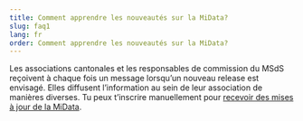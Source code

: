 ```yaml
---
title: Comment apprendre les nouveautés sur la MiData?
slug: faq1
lang: fr
order: Comment apprendre les nouveautés sur la MiData?
---
```


Les associations cantonales et les responsables de commission du MSdS reçoivent à chaque fois un message lorsqu’un nouveau release est envisagé. Elles diffusent l’information au sein de leur association de manières diverses. Tu peux t’inscrire manuellement pour <a href="https://db.scout.ch/de/groups/2/mailing_lists/1564" target="_blank">recevoir des mises à jour de la MiData</a>.
